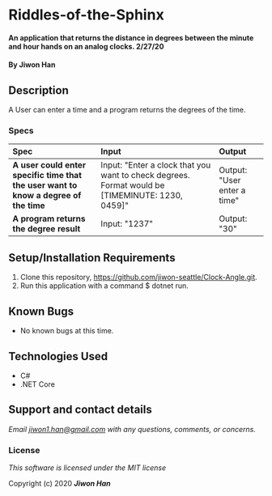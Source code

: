 # Riddles-of-the-Sphinx

#### An application that returns the distance in degrees between the minute and hour hands on an analog clocks. 2/27/20

#### By **Jiwon Han**

## Description

A User can enter a time and a program returns the degrees of the time. 

### Specs
| Spec | Input | Output |
| :-------------     | :------------- | :------------- |
| **A user could enter specific time that the user want to know a degree of the time** | Input: "Enter a clock that you want to check degrees. Format would be [TIMEMINUTE: 1230, 0459]" | Output: "User enter a time" |
| **A program returns the degree result** | Input: "1237"  | Output: "30" |

## Setup/Installation Requirements
1. Clone this repository, https://github.com/jiwon-seattle/Clock-Angle.git.
3. Run this application with a command $ dotnet run. 

## Known Bugs
* No known bugs at this time.

## Technologies Used
* C#
* .NET Core

## Support and contact details

_Email jiwon1.han@gmail.com with any questions, comments, or concerns._

### License

*This software is licensed under the MIT license*

Copyright (c) 2020 **_Jiwon Han_**
